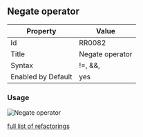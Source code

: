 ## Negate operator

Property | Value
--- | ---
Id|RR0082
Title|Negate operator
Syntax|\!=, &&, ||, \<, \<=, ==, \>, \>=
Enabled by Default|yes

### Usage

![Negate operator](../../images/refactorings/NegateOperator.png)

[full list of refactorings](Refactorings.md)